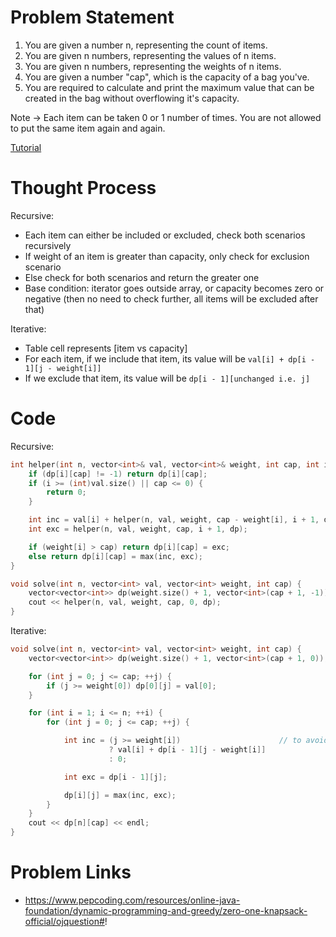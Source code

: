 # Problem Statement
1. You are given a number n, representing the count of items.
2. You are given n numbers, representing the values of n items.
3. You are given n numbers, representing the weights of n items.
3. You are given a number "cap", which is the capacity of a bag you've.
4. You are required to calculate and print the maximum value that can be created in the bag without 
     overflowing it's capacity.

Note -> Each item can be taken 0 or 1 number of times. You are not allowed to put the same item 
               again and again.

[Tutorial](https://www.youtube.com/watch?v=bUSaenttI24&list=PL-Jc9J83PIiG8fE6rj9F5a6uyQ5WPdqKy&index=16)

# Thought Process

Recursive:
- Each item can either be included or excluded, check both scenarios recursively
- If weight of an item is greater than capacity, only check for exclusion scenario
- Else check for both scenarios and return the greater one
- Base condition: iterator goes outside array, or capacity becomes zero or negative (then no need to check further, all items will be excluded after that)

Iterative:
- Table cell represents [item vs capacity]
- For each item, if we include that item, its value will be `val[i] + dp[i - 1][j - weight[i]]`
- If we exclude that item, its value will be `dp[i - 1][unchanged i.e. j]`

# Code

Recursive:

```cpp
int helper(int n, vector<int>& val, vector<int>& weight, int cap, int i, vector<vector<int>>& dp) {
    if (dp[i][cap] != -1) return dp[i][cap];
    if (i >= (int)val.size() || cap <= 0) {
        return 0;
    }

    int inc = val[i] + helper(n, val, weight, cap - weight[i], i + 1, dp);
    int exc = helper(n, val, weight, cap, i + 1, dp);

    if (weight[i] > cap) return dp[i][cap] = exc;
    else return dp[i][cap] = max(inc, exc);
}

void solve(int n, vector<int> val, vector<int> weight, int cap) {
    vector<vector<int>> dp(weight.size() + 1, vector<int>(cap + 1, -1));
    cout << helper(n, val, weight, cap, 0, dp);
}
```

Iterative:

```cpp
void solve(int n, vector<int> val, vector<int> weight, int cap) {
    vector<vector<int>> dp(weight.size() + 1, vector<int>(cap + 1, 0));

    for (int j = 0; j <= cap; ++j) {
        if (j >= weight[0]) dp[0][j] = val[0];
    }

    for (int i = 1; i <= n; ++i) {
        for (int j = 0; j <= cap; ++j) {

            int inc = (j >= weight[i])                      // to avoid segmentation fault
                      ? val[i] + dp[i - 1][j - weight[i]]
                      : 0;

            int exc = dp[i - 1][j];

            dp[i][j] = max(inc, exc);
        }
    }
    cout << dp[n][cap] << endl;
}
```

# Problem Links
- https://www.pepcoding.com/resources/online-java-foundation/dynamic-programming-and-greedy/zero-one-knapsack-official/ojquestion#!
